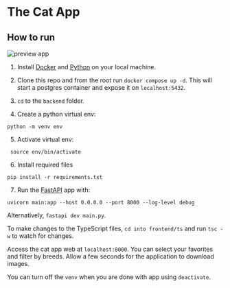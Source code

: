 # The Cat App
## How to run

![preview app](https://github.com/emad-siddiq/cats/blob/main/backend/static/img/preview.gif)

1. Install [Docker](https://docs.docker.com/engine/install/) and [Python](https://www.python.org/downloads/) on your local machine. 

2. Clone this repo and from the root run  `docker compose up -d`. 
This will start a postgres container and expose it on `localhost:5432`.

3. `cd` to the `backend` folder.


4. Create a python virtual env:
```
python -m venv env
```


5. Activate virtual env:
```
 source env/bin/activate
```

6. Install required files
```
pip install -r requirements.txt
``` 

7. Run the [FastAPI](https://fastapi.tiangolo.com/) app with:
```
uvicorn main:app --host 0.0.0.0 --port 8000 --log-level debug
```

Alternatively, `fastapi dev main.py`. 

To make changes to the TypeScript files, `cd into frontend/ts` and run `tsc -w` to watch for changes.

Access the cat app web at `localhost:8000`. You can select your favorites and filter by breeds.
Allow a few seconds for the application to download images.



You can turn off the `venv` when you are done with app using `deactivate`.
